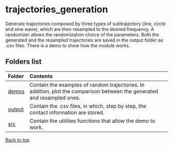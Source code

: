 # trajectories_generation

Generate trajectories composed by three types of subtrajectory (line, circle and sine wave), which are then resampled to the desired frequency.
A randomizer allows the randomization choice of the parameters.
Both the generated and the resampled trajectories are saved in the output folder as .csv files.
There is a demo to show how the module works.

<!-- ----------------------------------------------------------------------- -->

## Folders list

| Folder                                                                       | Contents                                      |
| :------------------------------------------------------------------------- | :------------------------------------------------- |
| [demos](/demos) | Contain the examples of random trajectories. In addition, plot the comparison between the generated and resampled ones.|
| [output](/output) | Contain the .csv files, in which, step by step, the contact information are stored. |
| [src](/src) | Contain the utilities functions that allow the demo to work. |

[Back to top](#trajectories_generation)
